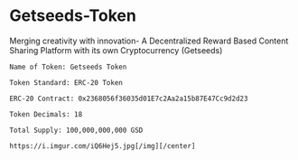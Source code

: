 # Getseeds-Token
Merging creativity with innovation- A Decentralized Reward Based Content Sharing Platform with its own Cryptocurrency (Getseeds)

    Name of Token: Getseeds Token

    Token Standard: ERC-20 Token

    ERC-20 Contract: 0x2368056f36035d01E7c2Aa2a15b87E47Cc9d2d23

    Token Decimals: 18

    Total Supply: 100,000,000,000 GSD
    
    https://i.imgur.com/iQ6Hej5.jpg[/img][/center]
